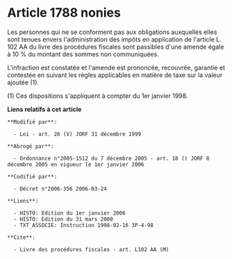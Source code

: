 # Article 1788 nonies

Les personnes qui ne se conforment pas aux obligations auxquelles elles sont tenues envers l'administration des impôts en
application de l'article L. 102 AA du livre des procédures fiscales sont passibles d'une amende égale à 10 % du montant des
sommes non communiquées.

L'infraction est constatée et l'amende est prononcée, recouvrée, garantie et contestée en suivant les règles applicables en
matière de taxe sur la valeur ajoutée (1).

(1) Ces dispositions s'appliquent à compter du 1er janvier 1998.

**Liens relatifs à cet article**

	**Modifié par**:

	  - Loi - art. 26 (V) JORF 31 décembre 1999

	**Abrogé par**:

	  - Ordonnance n°2005-1512 du 7 décembre 2005 - art. 18 () JORF 8 décembre 2005 en vigueur le 1er janvier 2006

	**Codifié par**:

	  - Décret n°2006-356 2006-03-24

	**Liens**:

	  - HISTO: Edition du 1er janvier 2006
	  - HISTO: Edition du 31 mars 2000
	  - TXT_ASSOCIE: Instruction 1998-02-16 3P-4-98

	**Cite**:

	  - Livre des procédures fiscales - art. L102 AA (M)
